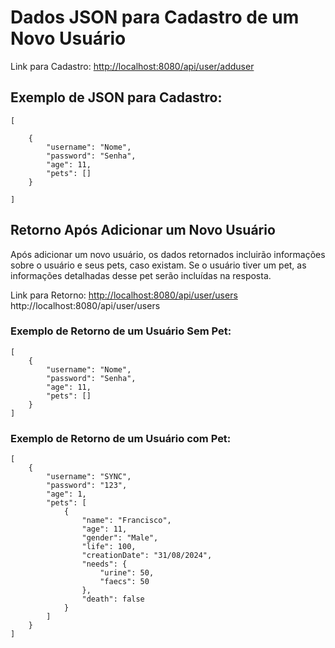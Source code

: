 # Dados JSON para Cadastro de um Novo Usuário

Link para Cadastro:
<a href="http://localhost:8080/api/user/adduser">http://localhost:8080/api/user/adduser</a>

## Exemplo de JSON para Cadastro:

    [

        {
            "username": "Nome",
            "password": "Senha",
            "age": 11,
            "pets": []
        }
            
    ]
## Retorno Após Adicionar um Novo Usuário
Após adicionar um novo usuário, os dados retornados incluirão informações sobre o usuário e seus pets, caso existam. Se o usuário tiver um pet, as informações detalhadas desse pet serão incluídas na resposta.

Link para Retorno:
<a href="http://localhost:8080/api/user/users">http://localhost:8080/api/user/users</a>
http://localhost:8080/api/user/users

### Exemplo de Retorno de um Usuário Sem Pet:
    [
        {
            "username": "Nome",
            "password": "Senha",
            "age": 11,
            "pets": []
        }
    ]
### Exemplo de Retorno de um Usuário com Pet:
    [
        {
            "username": "SYNC",
            "password": "123",
            "age": 1,
            "pets": [
                {
                    "name": "Francisco",
                    "age": 11,
                    "gender": "Male",
                    "life": 100,
                    "creationDate": "31/08/2024",
                    "needs": {
                        "urine": 50,
                        "faecs": 50
                    },
                    "death": false
                }
            ]
        }
    ]

